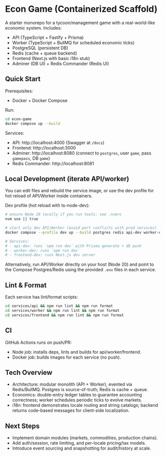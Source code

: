 # Econ Game (Containerized Scaffold)

A starter monorepo for a tycoon/management game with a real-world-like economic system. Includes:

- API (TypeScript + Fastify + Prisma)
- Worker (TypeScript + BullMQ for scheduled economic ticks)
- PostgreSQL (persistent DB)
- Redis (cache + queue backend)
- Frontend (Next.js with basic i18n stub)
- Adminer (DB UI) + Redis Commander (Redis UI)

## Quick Start

Prerequisites:

- Docker + Docker Compose

Run:

```bash
cd econ-game
docker compose up --build
```

Services:

- API: http://localhost:4000 (Swagger at `/docs`)
- Frontend: http://localhost:3000
- Adminer: http://localhost:8080 (connect to `postgres`, user `game`, pass `gamepass`, DB `game`)
- Redis Commander: http://localhost:8081

## Local Development (iterate API/worker)

You can edit files and rebuild the service image, or use the dev profile for hot reload of API/Worker inside containers.

Dev profile (hot reload with ts-node-dev):

```bash
# ensure Node 20 locally if you run tools: see .nvmrc
nvm use || true

# start only dev API/Worker (avoid port conflicts with prod services)
docker compose --profile dev up --build postgres redis api-dev worker-dev frontend-dev adminer redis-commander

# Services:
# - api-dev: runs `npm run dev` with Prisma generate + db push
# - worker-dev: runs `npm run dev`
# - frontend-dev: runs Next.js dev server
```

Alternatively, run API/Worker directly on your host (Node 20) and point to the Compose Postgres/Redis using the provided `.env` files in each service.

## Lint & Format

Each service has lint/format scripts:

```bash
cd services/api && npm run lint && npm run format
cd services/worker && npm run lint && npm run format
cd services/frontend && npm run lint && npm run format
```

## CI

GitHub Actions runs on push/PR:
- Node job: installs deps, lints and builds for api/worker/frontend.
- Docker job: builds images for each service (no push).

## Tech Overview

- Architecture: modular monolith (API + Worker), evented via Redis/BullMQ. Postgres is source-of-truth; Redis is cache + queue.
- Economics: double-entry ledger tables to guarantee accounting correctness; worker schedules periodic ticks to evolve markets.
- i18n: frontend demonstrates locale routing and string catalogs; backend returns code-based messages for client-side localization.

## Next Steps

- Implement domain modules (markets, commodities, production chains).
- Add auth/session, rate limiting, and per-locale pricing/tax models.
- Introduce event sourcing and snapshotting for audit/history at scale.
